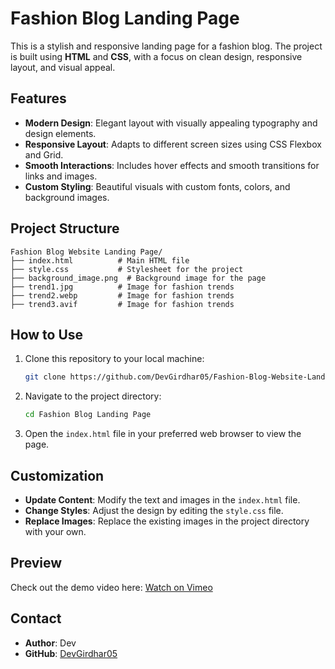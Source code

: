 # Fashion Blog Landing Page

This is a stylish and responsive landing page for a fashion blog. The project is built using **HTML** and **CSS**, with a focus on clean design, responsive layout, and visual appeal.

## Features

- **Modern Design**: Elegant layout with visually appealing typography and design elements.
- **Responsive Layout**: Adapts to different screen sizes using CSS Flexbox and Grid.
- **Smooth Interactions**: Includes hover effects and smooth transitions for links and images.
- **Custom Styling**: Beautiful visuals with custom fonts, colors, and background images.

## Project Structure

```
Fashion Blog Website Landing Page/
├── index.html          # Main HTML file
├── style.css           # Stylesheet for the project
├── background_image.png  # Background image for the page
├── trend1.jpg          # Image for fashion trends
├── trend2.webp         # Image for fashion trends
├── trend3.avif         # Image for fashion trends
```

## How to Use

1. Clone this repository to your local machine:
   ```bash
   git clone https://github.com/DevGirdhar05/Fashion-Blog-Website-Landing-Page.git
   ```

2. Navigate to the project directory:
   ```bash
   cd Fashion Blog Landing Page
   ```

3. Open the `index.html` file in your preferred web browser to view the page.

## Customization

- **Update Content**: Modify the text and images in the `index.html` file.
- **Change Styles**: Adjust the design by editing the `style.css` file.
- **Replace Images**: Replace the existing images in the project directory with your own.



## Preview

Check out the demo video here: [Watch on Vimeo](https://vimeo.com/1038476999?share=copy)

## Contact

- **Author**: Dev
- **GitHub**: [DevGirdhar05](https://github.com/DevGirdhar05)



